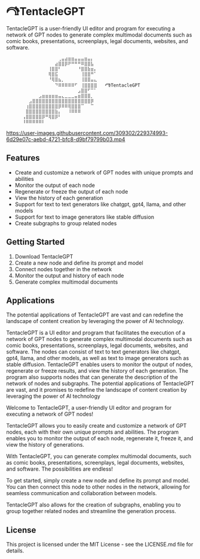

# 𐂠TentacleGPT


TentacleGPT is a user-friendly UI editor and program for executing a network of GPT nodes to generate complex multimodal documents such as comic books, presentations, screenplays, legal documents, websites, and software.




          ⠀⠀⠀⠀⠀⠀⠀⠀⠀⠀⠀⢀⣤⣴⣶⣶⣤⣤⣤⣶⣤⡄
          ⠀⠀⠀⠀⠀⠀⠀⠀⠀⠀⣴⣿⣿⡿⠟⠛⠛⠛⠿⣿⣿⣧⠀⠀
          ⠀⠀⠀⠀⠀⠀⠀⠀⢸⣿⣿⠃⠀⠀⠀⠀⠀⠘⣿⣿⣷⣶⡄
          ⠀⠀⠀⠀⠀⠀⠀⠀⢿⣿⣯⠀⠀⠀⠀⠀⠀⠀⢸⣿⣿⠛⠁
          ⠀⠀⠀⠀⠀⠀⠀⠀⠘⢿⣿⣦⡀⠀⠀⠀⠀⠀⢸⣿⣿⣤⣄
          ⠀⠀⠀⠀⠀⠀⠀⠀⠀⠀⠙⠿⠿⠿⠿⠿⠋⠀⢸⣿⣿⣿⣿   𐂠TentacleGPT
          ⠀⠀⠀⠀⠀⠀⠀⠀⠀⠀⠀⠀⠀⠀⠀⠀⠀⣠⣿⣿⠋⠉⠁
          ⠀⠀⠀⠀⠀⣠⣶⣶⣶⣶⣶⣤⣄⣀⣀⣀⣤⣶⣿⣿⣿⡀⠀⠀
          ⠀⠀⣠⣿⣿⣿⣿⣿⣿⣿⣿⣿⣿⣿⣿⣿⣿⣿⣿⣿⣿⡿⠀⠀
          ⠀⢰⣿⣿⣿⣿⣿⣿⣿⣿⣿⡿⠿⠿⢿⣿⣿⣿⠉⠀⠀⠉⠀⠀⠀
          ⠀⣿⣿⣿⣿⣿⣿⣿⣿⣿⣷⡄⠀⠀⠸⠿⠿⠿⠀⠀⠀⠀⠀⠀⠀
          ⢠⣿⣿⣿⣿⣿⡿⠛⢿⣿⡿⠃⠀⠀⠀⠀⠀⠀⠀⠀⠀⠀⠀⠀
          ⠸⠿⠿⠿⠿⠿⠇⠀⠀⠀⠀⠀⠀⠀⠀⠀⠀⠀⠀⠀⠀⠀⠀



https://user-images.githubusercontent.com/309302/229374993-6d29e07c-aebd-4721-bfc8-d9bf79799b03.mp4

## Features

- Create and customize a network of GPT nodes with unique prompts and abilities
- Monitor the output of each node
- Regenerate or freeze the output of each node
- View the history of each generation
- Support for text to text generators like chatgpt, gpt4, llama, and other models
- Support for text to image generators like stable diffusion
- Create subgraphs to group related nodes

## Getting Started

1. Download TentacleGPT
2. Create a new node and define its prompt and model
3. Connect nodes together in the network
4. Monitor the output and history of each node
5. Generate complex multimodal documents

## Applications

The potential applications of TentacleGPT are vast and can redefine the landscape of content creation by leveraging the power of AI technology.




TentacleGPT is a UI editor and program that facilitates the execution of a network of GPT nodes to generate complex multimodal documents such as comic books, presentations, screenplays, legal documents, websites, and software. The nodes can consist of text to text generators like chatgpt, gpt4, llama, and other models, as well as text to image generators such as stable diffusion. TentacleGPT enables users to monitor the output of nodes, regenerate or freeze results, and view the history of each generation. The program also supports nodes that can generate the description of the network of nodes and subgraphs. The potential applications of TentacleGPT are vast, and it promises to redefine the landscape of content creation by leveraging the power of AI technology
 
Welcome to TentacleGPT, a user-friendly UI editor and program for executing a network of GPT nodes!

TentacleGPT allows you to easily create and customize a network of GPT nodes, each with their own unique prompts and abilities. The program enables you to monitor the output of each node, regenerate it, freeze it, and view the history of generations.

With TentacleGPT, you can generate complex multimodal documents, such as comic books, presentations, screenplays, legal documents, websites, and software. The possibilities are endless!

To get started, simply create a new node and define its prompt and model. You can then connect this node to other nodes in the network, allowing for seamless communication and collaboration between models.

TentacleGPT also allows for the creation of subgraphs, enabling you to group together related nodes and streamline the generation process.


## License

This project is licensed under the MIT License - see the LICENSE.md file for details.


